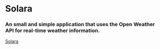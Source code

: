 # Solara
### An small and simple application that uses the Open Weather API for real-time weather information.
[Solara](https://solara-weather.netlify.app/)
